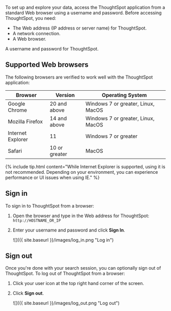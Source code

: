 To set up and explore your data, access the ThoughtSpot application from a
standard Web browser using a username and password. Before accessing
ThoughtSpot, you need:

* The Web address (IP address or server name) for ThoughtSpot.
* A network connection.
* A Web browser.

A username and password for ThoughtSpot.

## Supported Web browsers

The following browsers are verified to work well with the ThoughtSpot application:

<table>
  <thead>
    <tr>
      <th>Browser</th>
      <th>Version</th>
      <th>Operating System</th>
    </tr>
  </thead>
  <tbody>
    <tr>
      <td>Google Chrome</td>
      <td>20 and above</td>
      <td>Windows 7 or greater, Linux, MacOS</td>
    </tr>
    <tr>
      <td>Mozilla Firefox</td>
      <td>14 and above</td>
      <td>Windows 7 or greater, Linux, MacOS</td>
    </tr>
    <tr>
      <td>Internet Explorer</td>
      <td>11</td>
      <td>Windows 7 or greater</td>
    </tr>
    <tr>
      <td>Safari</td>
      <td>10 or greater</td>
      <td>MacOS</td>
    </tr>
  </tbody>
</table>


{% include tip.html content="While Internet Explorer is supported, using it is
not recommended. Depending on your environment, you can experience performance
or UI issues when using IE." %}

## Sign in

To sign in to ThoughtSpot from a browser:

1. Open the browser and type in the Web address for ThoughtSpot: `http://HOSTNAME_OR_IP`
2. Enter your username and password and click **Sign In**.

   ![]({{ site.baseurl }}/images/log_in.png "Log in")


## Sign out

Once you're done with your search session, you can optionally sign out of
ThoughtSpot. To log out of ThoughtSpot from a browser:

1. Click your user icon at the top right hand corner of the screen.
2. Click **Sign out**.

      ![]({{ site.baseurl }}/images/log_out.png "Log out")
